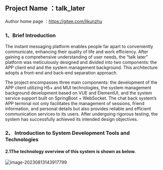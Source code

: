 ## Project Name ：talk_later

Author home page ：https://gitee.com/likunzhu



### 1、Brief Introduction

The instant messaging platform enables people far apart to conveniently communicate, enhancing their quality of life and work efficiency. After gaining a comprehensive understanding of user needs, the “talk later” platform was meticulously designed and divided into two components: the APP client end and the system management background. This architecture adopts a front-end and back-end separation approach.

The project encompasses three main components: the development of the APP client utilizing H5+ and MUI technologies, the system management background development based on VUE and ElementUI, and the system service support built on SpringBoot + WebSocket. The chat back system’s APP terminal not only facilitates the management of sessions, friend information, and personal details but also provides reliable and efficient communication services to its users. After undergoing rigorous testing, the system has successfully achieved its intended design objectives.



### 2、 Introduction to System Development Tools and Technologies 

####  2.1The technology overview of this system is shown as below.

![image-20230813143917799](C:\Users\likunzhu\AppData\Roaming\Typora\typora-user-images\image-20230813143917799.png)